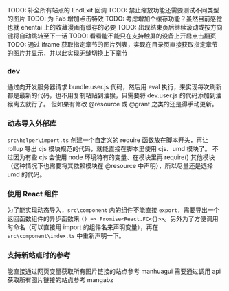 TODO: 补全所有站点的 EndExit 回调
TODO: 禁止缩放功能还需要测试不同类型的图片
TODO: 为 Fab 增加点击特效
TODO: 考虑增加个缓存功能？虽然目前感觉也就 ehentai 上的收藏漫画有缓存的必要
TODO: 出现结束页后继续滚动或按方向键将自动跳转至下一话
TODO: 看看能不能只在支持触屏的设备上开启点击翻页
TODO: 通过 iframe 获取指定章节的图片列表，实现在目录页直接获取指定章节的图片并显示，并以此实现无缝切换上下章节

### dev

通过向开发服务器请求 bundle.user.js 代码，然后用 eval 执行，来实现每次刷新都是最新的代码，也不用复制粘贴到油猴，只需要将 dev.user.js 的代码添加到油猴离去就行了。
但如果有修改 @resource 或 @grant 之类的还是得手动更新。

### 动态导入外部库

`src\helper\import.ts`
创建一个自定义的 require 函数放在脚本开头，再让 rollup 导出 cjs 模块规范的代码，就能直接在脚本里使用 cjs、umd 模块了。
不过因为有些 cjs 会使用 node 环境特有的变量、在模块里再 require() 其他模块（这种情况下也需要将其依赖模块在 @resource 中声明），所以尽量还是选择 umd 的代码。

### 使用 React 组件

为了能实现动态导入，`src\component` 内的组件不能直接 `export`，需要导出一个返回函数组件的异步函数来 `() => Promise<React.FC<{}>>`。另外为了方便调用时命名（可以直接用 import 的组件名来声明变量），再在 `src\component\index.ts` 中重新声明一下。

### 支持新站点时的参考

能直接通过网页变量获取所有图片链接的站点参考 manhuagui
需要通过调用 api 获取所有图片链接的站点参考 mangabz
